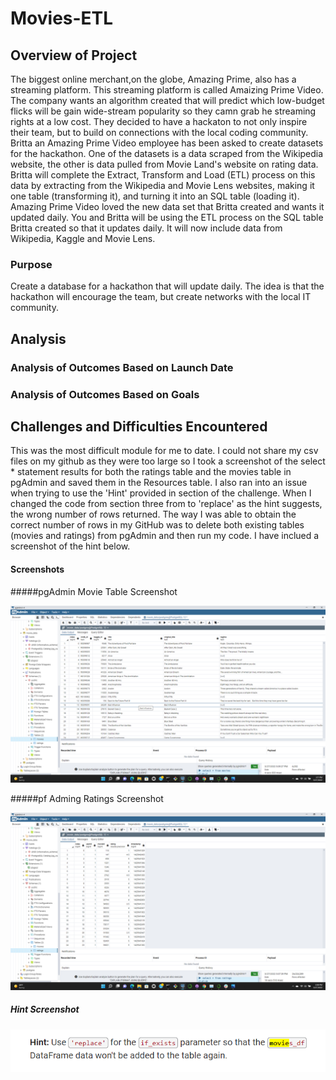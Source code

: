 # Movies-ETL

## Overview of Project
The biggest online merchant,on the globe, Amazing Prime, also has a streaming platform. This streaming platform is called Amaizing Prime Video. The company wants an algorithm created that will predict which low-budget flicks will be gain wide-stream popularity so they camn grab he streaming rights at a low cost. They decided to have a hackaton to not only inspire their team, but to build on connections with the local coding community. Britta an Amazing Prime Video employee has been asked to create datasets for the hackathon. One of the datasets is a data scraped from the Wikipedia website, the other is data pulled from Movie Land's website on rating data. Britta will complete the Extract, Transform and Load (ETL) process on this data by extracting from the Wikipedia and Movie Lens websites, making it one table (transforming it), and turning it into an SQL table (loading it). Amazing Prime Video loved the new data set that Britta created and wants it updated daily. You and Britta will be using the ETL process on the SQL table Britta created so that it updates daily. It will now include data from Wikipedia, Kaggle and Movie Lens.

### Purpose
Create a database for a hackathon that will update daily. The idea is that the hackathon will encourage the team, but create networks with the local IT community. 

## Analysis

### Analysis of Outcomes Based on Launch Date

### Analysis of Outcomes Based on Goals

## Challenges and Difficulties Encountered
This was the most difficult module for me to date. I could not share my csv files on my github as they were too large so I took a screenshot of the select * statement results for both the ratings table and the movies table in pgAdmin and saved them in the Resources table. I also ran into an issue when trying to use the 'Hint' provided in section of the challenge. When I changed the code from section three from to 'replace' as the hint suggests, the wrong number of rows returned. The way I was able to obtain the correct number of rows in my GitHub was to delete both existing tables (movies and ratings) from pgAdmin and then run my code. I have inclued a screenshot of the hint below. 

#### Screenshots

#####pgAdmin Movie Table Screenshot

![Movie Results.png](https://github.com/AprilVilmin/Movies-ETL/blob/main/Resources/Movie%20Results.png)

#####pf Adming Ratings Screenshot

![Ratings Results.png](https://github.com/AprilVilmin/Movies-ETL/blob/main/Resources/Ratings%20Results.png)

##### Hint Screenshot
![Hint.png](https://github.com/AprilVilmin/Movies-ETL/blob/main/Hint.png)


